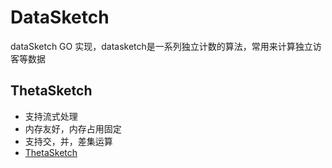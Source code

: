 # DataSketch
dataSketch GO 实现，datasketch是一系列独立计数的算法，常用来计算独立访客等数据
## ThetaSketch
- 支持流式处理
- 内存友好，内存占用固定
- 支持交，并，差集运算
- [ThetaSketch](https://datasketches.github.io/docs/Theta/InverseEstimate.html)